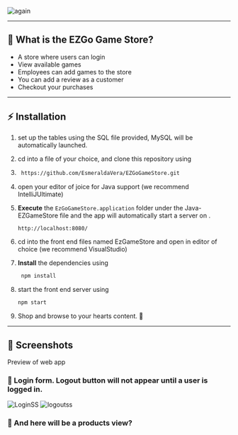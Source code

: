 <!-- markdownlint-disable MD032 MD033-->
<!-- 
<p align="center">
    <img width="100%" src="https://imgur.com/a/4E9ZdbX" alt="Project Banner">

  <br>

</p> -->
<!-- ![afullname](https://user-images.githubusercontent.com/81045242/146610747-fa152293-dc83-4303-b715-7868eefb9356.PNG) -->

![again](https://user-images.githubusercontent.com/81045242/146613527-a61b7eb1-0e2d-4b74-b337-5b87cf1011ee.PNG)


---

## 🤔 **What is the EZGo Game Store?**

* A store where users can login
* View available games
* Employees can add games to the store
* You can add a review as a customer
* Checkout your purchases


---

## ⚡ **Installation**

1. set up the tables using the SQL file provided, MySQL will be automatically launched. 
2. cd into a file of your choice, and clone this repository using
3.  ```bash
     https://github.com/EsmeraldaVera/EZGoGameStore.git
    ```
3. open your editor of joice for Java support (we recommend IntelliJUltimate) 
4.  **Execute** the `EzGoGameStore.application` folder  under the Java-EZGameStore file and the app will automatically start a server on .

    ```bash
    http://localhost:8080/
    ```
5. cd into the front end files named EzGameStore and open in editor of choice (we recommend VisualStudio)
6. **Install** the dependencies using 

    ```bash
     npm install
    ```
7. start the front end server using

    ```bash
    npm start
    ```
    
 8. Shop and browse to your hearts content. 🚀

---

## 📸 **Screenshots**

Preview of web app

### 🔺 Login form. Logout button will not appear until a user is logged in.
![LoginSS](https://user-images.githubusercontent.com/81045242/146657038-8d2b27dc-1ba7-4b36-b08d-9523a58ea55e.PNG)
![logoutss](https://user-images.githubusercontent.com/81045242/146657039-d4fee4f8-909d-4d20-9b4f-d7c7f0d7dbc0.PNG)

### 🔻 And here will be a products view?
